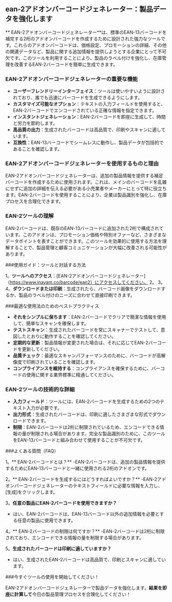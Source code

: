 ## ean-2アドオンバーコードジェネレーター：製品データを強化します

** EAN-2アドオンバーコードジェネレーター**は、標準のEAN-13バーコードを補完する2桁のアドオンバーコードを作成するために設計された強力なツールです。これらのアドオンバーコードは、価格設定、プロモーションの詳細、その他の関連データなど、製品に関する追加情報を提供しようとする企業にとって不可欠です。このツールを利用することにより、製品のラベル付けを強化し、在庫管理を改善するEAN-2バーコードを簡単に生成できます。

### EAN-2アドオンバーコードジェネレーターの重要な機能

-  **ユーザーフレンドリーインターフェイス**：ツールは使いやすいように設計されており、誰でも迅速にバーコードを生成できるようにします。
-  **カスタマイズ可能なオプション**：テキストの入力フィールドを使用すると、EAN-2バーコードでエンコードされている正確な情報を指定できます。
-  **インスタントジェネレーション**：EAN-2バーコードを即座に生成して、時間と労力を節約します。
-  **高品質の出力**：生成されたバーコードは高品質で、印刷やスキャンに適しています。
-  **互換性**：EAN-13バーコードでシームレスに動作し、製品データが包括的であることを確認します。

### EAN-2アドオンバーコードジェネレーターを使用するものと理由

EAN-2アドオンバーコードジェネレーターは、追加の製品情報を提供する補足バーコードを作成するために使用されます。これは、メインのバーコードを乱雑にせずに追加の詳細を伝える必要がある小売業者やメーカーにとって特に役立ちます。EAN-2バーコードを使用することにより、企業は製品識別を強化し、在庫プロセスを合理化できます。

### EAN-2ツールの理解

EAN-2バーコードは、既存のEAN-13バーコードに追加された2桁で構成されています。このアドオンは、プロモーション価格や特別オファーなど、さまざまなデータポイントを表すことができます。このツールを効果的に使用する方法を理解することで、製品管理と顧客コミュニケーションが大幅に改善される可能性があります。

###使用ガイド：ツールと対話する方法

1。**ツールへのアクセス**：[EAN-2アドオンバーコードジェネレーター]（https://www.inayam.co/barcode/ean2）にアクセスしてください。
2。
3。
4。**ダウンロードまたは印刷**：生成されたら、バーコード画像をダウンロードするか、製品のラベル付けのニーズに合わせて直接印刷できます。

###最適な使用法のためのベストプラクティス

-  **それをシンプルに保ちます**：EAN-2バーコードでクリアで簡潔な情報を使用して、簡単なスキャンを確保します。
-  **テストスキャン**：生成されたバーコードを常にスキャナーでテストして、意図したとおりに動作することを確認してください。
-  **定期的な更新**：製品情報が変更された場合は、それに応じてEAN-2バーコードを更新してください。
-  **品質チェック**：最適なスキャンパフォーマンスのために、バーコードが高解像度で印刷されていることを確認します。
-  **コンプライアンスを維持する**：コンプライアンスを確保するために、バーコードの使用に関する業界標準に精通してください。

### EAN-2ツールの技術的な詳細

-  **入力フィールド**：ツールには、EAN-2バーコードを生成するための2つのテキスト入力が必要です。
-  **出力形式**：生成されたバーコードは、印刷に適したさまざまな形式でダウンロードできます。
-  **制限**：EAN-2バーコードは2桁に制限されているため、エンコードできる情報の量が制限される場合があります。完全な製品識別のために、このツールをEAN-13バーコードと組み合わせて使用​​することが不可欠です。

###よくある質問（FAQ）

1。** EAN-2バーコードとは？**
-EAN-2バーコードは、追加の製品情報を提供するためにEAN-13バーコードと一緒に使用される2桁のアドオンです。

2。** EAN-2バーコードを生成するにはどうすればよいですか？**
-EAN-2アドオンバーコードジェネレーターのテキストフィールドに必要な情報を入力し、[生成]をクリックします。

3。**任意の製品にEAN-2バーコードを使用できますか？**
- はい、EAN-2バーコードは、EAN-13バーコード以外の追加情報を必要とする任意の製品に使用できます。

4。** EAN-2バーコードの制限は何ですか？**
-EAN-2バーコードは2桁に制限されており、エンコードできる情報の量を制限する場合があります。

5。**生成されたバーコードは印刷に適していますか？**
- はい、生成されたEAN-2バーコードは高品質で、印刷とスキャンに適しています。

###今すぐツールの使用を開始してください！

EAN-2アドオンバーコードジェネレーターで製品データを強化します。**結果を即座に計算して**今日の製品管理プロセスを合理化してください！